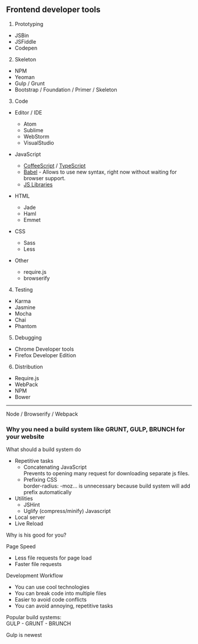 ## Frontend developer tools

1. Prototyping  
  - JSBin
  - JSFiddle
  - Codepen

2. Skeleton  
  - NPM
  - Yeoman
  - Gulp / Grunt
  - Bootstrap / Foundation / Primer / Skeleton  

3. Code  
  - Editor / IDE
    - Atom
    - Sublime
    - WebStorm
    - VisualStudio

  - JavaScript
    - [CoffeeScript](http://coffeescript.org/) / [TypeScript](http://www.typescriptlang.org/)
    - [Babel](https://babeljs.io/) - Allows to use new syntax, right now without
    waiting for  browser support.
    - [JS Libraries](https://en.wikipedia.org/wiki/List_of_JavaScript_libraries)

  - HTML
    - Jade
    - Haml
    - Emmet

  - CSS
    - Sass
    - Less

  - Other
    - require.js
    - browserify

4. Testing  
  - Karma
  - Jasmine
  - Mocha
  - Chai
  - Phantom

5. Debugging  
  - Chrome Developer tools
  - Firefox Developer Edition

6. Distribution  
  - Require.js
  - WebPack
  - NPM
  - Bower


---
Node / Browserify / Webpack

### Why you need a build system like GRUNT, GULP, BRUNCH for your website

What should a build system do
- Repetitive tasks
    - Concatenating JavaScript  
     Prevents to opening many request for downloading separate js files.
    - Prefixing CSS  
     border-radius: -moz... is unnecessary because build system will add prefix automatically
- Utilities
    - JSHint
    - Uglify (compress/minify) Javascript
- Local server
- Live Reload

Why is his good for you?

Page Speed
- Less file requests for page load
- Faster file requests

Development Workflow
- You can use cool technologies
- You can break code into multiple files
- Easier to avoid code conflicts
- You can avoid annoying, repetitive tasks

Popular build systems:  
GULP - GRUNT - BRUNCH

Gulp is newest
